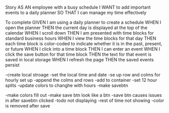 Story
AS AN employee with a busy schedule
I WANT to add important events to a daily planner
SO THAT I can manage my time effectively

To complete
GIVEN I am using a daily planner to create a schedule
WHEN I open the planner
THEN the current day is displayed at the top of the calendar
WHEN I scroll down
THEN I am presented with time blocks for standard business hours
WHEN I view the time blocks for that day
THEN each time block is color-coded to indicate whether it is in the past, present, or future
WHEN I click into a time block
THEN I can enter an event
WHEN I click the save button for that time block
THEN the text for that event is saved in local storage
WHEN I refresh the page
THEN the saved events persist


-create local stroage
-set the local time and date
-se up row and colms for hourly set up
-append the colms and rows
-add to container
-set 12 hour splits
-update colors to changhe with hours 
-make savebtn


-make colors fill out
-make save btn look like a btn
-save btn causes issues in after savebtn clicked
-todo not displaying
-rest of time not showing 
-color is removed after save









